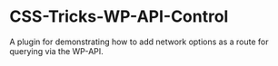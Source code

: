 # CSS-Tricks-WP-API-Control
A plugin for demonstrating how to add network options as a route for querying via the WP-API.